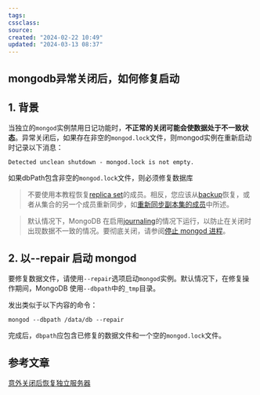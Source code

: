 ```yaml
---
tags: 
cssclass:
source:
created: "2024-02-22 10:49"
updated: "2024-03-13 08:37"
---
```

## mongodb异常关闭后，如何修复启动

## 1. 背景

当独立的`mongod`实例禁用日记功能时，**不正常的关闭可能会使数据处于不一致状态**。异常关闭后，如果存在非空的`mongod.lock`文件，则mongod实例在重新启动时记录以下消息：

```
Detected unclean shutdown - mongod.lock is not empty.
```

如果dbPath包含非空的`mongod.lock`文件，则必须修复数据库

>不要使用本教程恢复[replica set](https://www.docs4dev.com/docs/zh/mongodb/v3.6/reference/reference-glossary.html#term-replica-set)的成员。相反，您应该从[backup](https://www.docs4dev.com/docs/zh/mongodb/v3.6/reference/core-backups.html)恢复，或者从集合的另一个成员重新同步，如[重新同步副本集的成员](https://www.docs4dev.com/docs/zh/mongodb/v3.6/reference/tutorial-resync-replica-set-member.html)中所述。

> 默认情况下，MongoDB 在启用[journaling](https://www.docs4dev.com/docs/zh/mongodb/v3.6/reference/core-journaling.html)的情况下运行，以防止在关闭时出现数据不一致的情况。要彻底关闭，请参阅[停止 mongod 进程](https://www.docs4dev.com/docs/zh/mongodb/v3.6/reference/tutorial-manage-mongodb-processes.html#terminate-mongod-processes)。

## 2. 以--repair 启动 mongod

要修复数据文件，请使用`--repair`选项启动`mongod`实例。默认情况下，在修复操作期间，MongoDB 使用`--dbpath`中的`_tmp`目录。

发出类似于以下内容的命令：

```
mongod --dbpath /data/db --repair
```

完成后，`dbpath`应包含已修复的数据文件和一个空的`mongod.lock`文件。

## 参考文章

[意外关闭后恢复独立服务器](https://www.docs4dev.com/docs/zh/mongodb/v3.6/reference/tutorial-recover-data-following-unexpected-shutdown.html#%E4%BB%A5--repair-%E5%90%AF%E5%8A%A8-mongod)